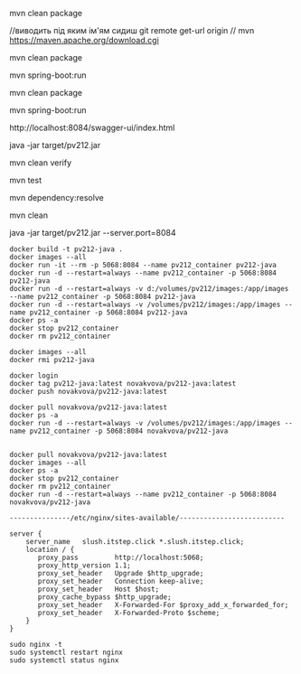 mvn clean package

//виводить під яким ім'ям сидиш
git remote get-url origin
// mvn
https://maven.apache.org/download.cgi

mvn clean package

mvn spring-boot:run




mvn clean package

mvn spring-boot:run

http://localhost:8084/swagger-ui/index.html

java -jar target/pv212.jar

mvn clean verify

mvn test

mvn dependency:resolve

mvn clean

java -jar target/pv212.jar --server.port=8084

```
docker build -t pv212-java . 
docker images --all
docker run -it --rm -p 5068:8084 --name pv212_container pv212-java
docker run -d --restart=always --name pv212_container -p 5068:8084 pv212-java
docker run -d --restart=always -v d:/volumes/pv212/images:/app/images --name pv212_container -p 5068:8084 pv212-java
docker run -d --restart=always -v /volumes/pv212/images:/app/images --name pv212_container -p 5068:8084 pv212-java
docker ps -a
docker stop pv212_container
docker rm pv212_container

docker images --all
docker rmi pv212-java

docker login
docker tag pv212-java:latest novakvova/pv212-java:latest
docker push novakvova/pv212-java:latest

docker pull novakvova/pv212-java:latest
docker ps -a
docker run -d --restart=always -v /volumes/pv212/images:/app/images --name pv212_container -p 5068:8084 novakvova/pv212-java


docker pull novakvova/pv212-java:latest
docker images --all
docker ps -a
docker stop pv212_container
docker rm pv212_container
docker run -d --restart=always --name pv212_container -p 5068:8084 novakvova/pv212-java

---------------/etc/nginx/sites-available/--------------------------

server {
    server_name   slush.itstep.click *.slush.itstep.click;
    location / {
       proxy_pass         http://localhost:5068;
       proxy_http_version 1.1;
       proxy_set_header   Upgrade $http_upgrade;
       proxy_set_header   Connection keep-alive;
       proxy_set_header   Host $host;
       proxy_cache_bypass $http_upgrade;
       proxy_set_header   X-Forwarded-For $proxy_add_x_forwarded_for;
       proxy_set_header   X-Forwarded-Proto $scheme;
    }
}

sudo nginx -t
sudo systemctl restart nginx
sudo systemctl status nginx
```